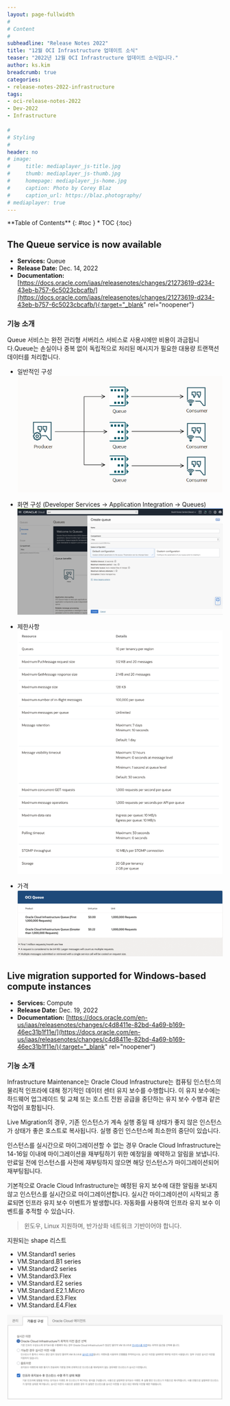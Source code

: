 ```yaml
---
layout: page-fullwidth
#
# Content
#
subheadline: "Release Notes 2022"
title: "12월 OCI Infrastructure 업데이트 소식"
teaser: "2022년 12월 OCI Infrastructure 업데이트 소식입니다."
author: ks.kim
breadcrumb: true
categories:
- release-notes-2022-infrastructure
tags:
- oci-release-notes-2022
- Dev-2022
- Infrastructure

#
# Styling
#
header: no
# image:
#     title: mediaplayer_js-title.jpg
#     thumb: mediaplayer_js-thumb.jpg
#     homepage: mediaplayer_js-home.jpg
#     caption: Photo by Corey Blaz
#     caption_url: https://blaz.photography/
# mediaplayer: true
---
```


<div class="panel radius" markdown="1">
**Table of Contents**
{: #toc }
*  TOC
{:toc}
</div>


## The Queue service is now available
* **Services:** Queue
* **Release Date:**  Dec. 14, 2022
* **Documentation:** [https://docs.oracle.com/iaas/releasenotes/changes/21273619-d234-43eb-b757-6c5023cbcafb/](https://docs.oracle.com/iaas/releasenotes/changes/21273619-d234-43eb-b757-6c5023cbcafb/){:target="_blank" rel="noopener"}

### 기능 소개
Queue 서비스는 완전 관리형 서버리스 서비스로 사용시에만 비용이 과금됩니다.Queue는 손실이나 중복 없이 독립적으로 처리된 메시지가 필요한 대용량 트랜잭션 데이터를 처리합니다.




- 일반적인 구성
![](/assets/img/infrastructure/2022/12/queue-overview.png)

- 화면 구성 (Developer Services -> Application Integration -> Queues)
![](/assets/img/infrastructure/2022/12/SCR-20230116-jnq.png)

- 제한사항
![](/assets/img/infrastructure/2022/12/SCR-20230116-jg5.png)

- 가격
![](/assets/img/infrastructure/2022/12/SCR-20230118-k5r.png)



## Live migration supported for Windows-based compute instances
* **Services:** Compute
* **Release Date:**  Dec. 19, 2022
* **Documentation:** [https://docs.oracle.com/en-us/iaas/releasenotes/changes/c4d8411e-82bd-4a69-b169-46ec31b1f11e/](https://docs.oracle.com/en-us/iaas/releasenotes/changes/c4d8411e-82bd-4a69-b169-46ec31b1f11e/){:target="_blank" rel="noopener"}

### 기능 소개
Infrastructure Maintenance는 Oracle Cloud Infrastructure는 컴퓨팅 인스턴스의 물리적 인프라에 대해 정기적인 데이터 센터 유지 보수를 수행합니다. 이 유지 보수에는 하드웨어 업그레이드 및 교체 또는 호스트 전원 공급을 중단하는 유지 보수 수행과 같은 작업이 포함됩니다.

Live Migration의 경우, 기존 인스턴스가 계속 실행 중일 때 상태가 좋지 않은 인스턴스가 상태가 좋은 호스트로 복사됩니다. 실행 중인 인스턴스에 최소한의 중단이 있습니다.

인스턴스를 실시간으로 마이그레이션할 수 없는 경우 Oracle Cloud Infrastructure는 14-16일 이내에 마이그레이션을 재부팅하기 위한 예정일을 예약하고 알림을 보냅니다. 만료일 전에 인스턴스를 사전에 재부팅하지 않으면 해당 인스턴스가 마이그레이션되어 재부팅됩니다.

기본적으로 Oracle Cloud Infrastructure는 예정된 유지 보수에 대한 알림을 보내지 않고 인스턴스를 실시간으로 마이그레이션합니다. 실시간 마이그레이션이 시작되고 종료되면 인프라 유지 보수 이벤트가 발생합니다. 자동화를 사용하여 인프라 유지 보수 이벤트를 추적할 수 있습니다.
> 윈도우, Linux 지원하며, 반가상화 네트워크 기반이어야 합니다. 

지원되는 shape 리스트
- VM.Standard1 series
- VM.Standard.B1 series
- VM.Standard2 series
- VM.Standard3.Flex
- VM.Standard.E2 series
- VM.Standard.E2.1.Micro
- VM.Standard.E3.Flex
- VM.Standard.E4.Flex



![](/assets/img/infrastructure/2022/12/SCR-20230116-iev.png)